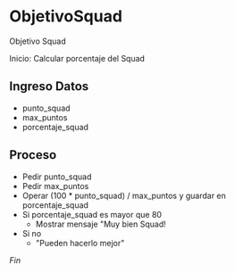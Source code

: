 # ObjetivoSquad
Objetivo Squad

Inicio: Calcular porcentaje del Squad

## Ingreso Datos
- punto_squad
- max_puntos
- porcentaje_squad

## Proceso
- Pedir punto_squad
- Pedir max_puntos
- Operar (100 * punto_squad) / max_puntos y guardar en porcentaje_squad
- Si porcentaje_squad es mayor que 80
	- Mostrar mensaje "Muy bien Squad!
- Si no
	- "Pueden hacerlo mejor"


*Fin*